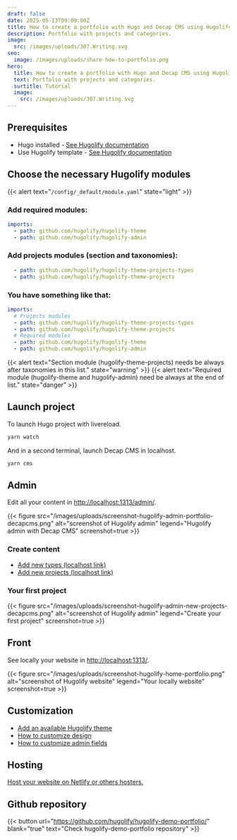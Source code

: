 ```yaml
---
draft: false
date: 2025-05-13T09:00:00Z
title: How to create a portfolio with Hugo and Decap CMS using Hugolify
description: Portfolio with projects and categories.
image:
  src: /images/uploads/307.Writing.svg
seo:
  image: /images/uploads/share-how-to-portfolio.png
hero:
  title: How to create a portfolio with Hugo and Decap CMS using Hugolify
  text: Portfolio with projects and categories.
  surtitle: Tutorial
  image:
    src: /images/uploads/307.Writing.svg
---
```


## Prerequisites

* Hugo installed - [See Hugolify documentation](/docs/getting-started/prerequisites/)
* Use Hugolify template - [See Hugolify documentation](/docs/getting-started/install/) 

## Choose the necessary Hugolify modules

{{< alert text="`/config/_default/module.yaml`" state="light" >}}


### Add required modules:

```yaml
imports:
  - path: github.com/hugolify/hugolify-theme
  - path: github.com/hugolify/hugolify-admin
```

### Add projects modules (section and taxonomies):

```yaml
  - path: github.com/hugolify/hugolify-theme-projects-types
  - path: github.com/hugolify/hugolify-theme-projects
```

### You have something like that:

```yaml
imports:
  # Projects modules
  - path: github.com/hugolify/hugolify-theme-projects-types
  - path: github.com/hugolify/hugolify-theme-projects
  # Required modules
  - path: github.com/hugolify/hugolify-theme
  - path: github.com/hugolify/hugolify-admin
```

{{< alert text="Section module (hugolify-theme-projects) needs be always after taxonomies in this list." state="warning" >}}
{{< alert text="Required module (hugolify-theme and hugolify-admin) need be always at the end of list." state="danger" >}}

## Launch project

To launch Hugo project with livereload.

```bash
yarn watch
```

And in a second terminal, launch Decap CMS in localhost.

```bash
yarn cms
```

## Admin

Edit all your content in [http://localhost:1313/admin/](http://localhost:1313/admin/).

{{< figure src="/images/uploads/screenshot-hugolify-admin-portfolio-decapcms.png" alt="screenshot of Hugolify admin" legend="Hugolify admin with Decap CMS" screenshot=true >}}

### Create content

* [Add new types (localhost link)](http://localhost:1313/admin/#/collections/projects_types/new)
* [Add new projects (localhost link)](http://localhost:1313/admin/#/collections/projects/new)

### Your first project

{{< figure src="/images/uploads/screenshot-hugolify-admin-new-projects-decapcms.png" alt="screenshot of Hugolify admin" legend="Create your first project" screenshot=true >}}

## Front

See locally your website in [http://localhost:1313/](http://localhost:1313/).

{{< figure src="/images/uploads/screenshot-hugolify-home-portfolio.png" alt="screenshot of Hugolify website" legend="Your locally website" screenshot=true >}}

## Customization

* [Add an available Hugolify theme](/docs/getting-started/themes/)
* [How to customize design](/docs/getting-started/customization/)
* [How to customize admin fields](/docs/cms/admin/fields/)

## Hosting

[Host your website on Netlify or others hosters.](/docs/getting-started/hosting/)

## Github repository

{{< button url="https://github.com/hugolify/hugolify-demo-portfolio/" blank="true" text="Check hugolify-demo-portfolio repository" >}}
